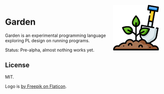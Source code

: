 <img src="img/gardening.png" width="150" align="right">

# Garden

Garden is an experimental programming language exploring PL design on
running programs.

Status: Pre-alpha, almost nothing works yet.

## License

MIT.

Logo is [by Freepik on Flaticon](https://www.flaticon.com/free-icon/gardening_1518965).
